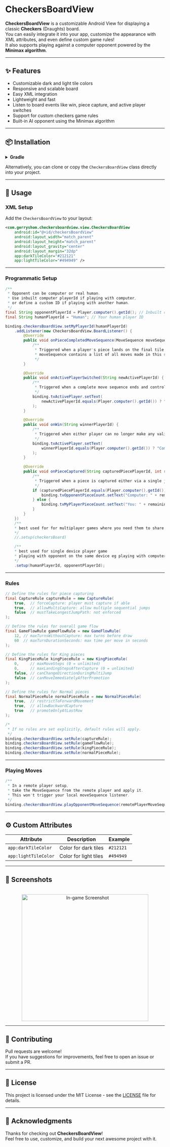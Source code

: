 # CheckersBoardView

**CheckersBoardView** is a customizable Android View for displaying a classic **Checkers** (Draughts) board.  
You can easily integrate it into your app, customize the appearance with XML attributes, and even define custom game rules!  
It also supports playing against a computer opponent powered by the **Minimax algorithm**.

---

## ✨ Features

- Customizable dark and light tile colors
- Responsive and scalable board
- Easy XML integration
- Lightweight and fast
- Listen to board events like win, piece capture, and active player switches
- Support for custom checkers game rules
- Built-in AI opponent using the Minimax algorithm

---

## 📦 Installation

<details>
<summary><b>Gradle</b></summary>

```gradle
implementation 'com.github.iamgerryshom:CheckersBoardView:2.0.1'
```
</details>

Alternatively, you can clone or copy the `CheckersBoardView` class directly into your project.

---

## 🚀 Usage

### XML Setup
Add the `CheckersBoardView` to your layout:

```xml
<com.gerryshom.checkersboardview.view.CheckersBoardView
    android:id="@+id/checkersBoardView"
    android:layout_width="match_parent"
    android:layout_height="match_parent"
    android:layout_gravity="center"
    android:layout_margin="32dp"
    app:darkTileColor="#212121"
    app:lightTileColor="#494949" />
```

---

### Programmatic Setup

```java
/**
 * Opponent can be computer or real human.
 * Use inbuilt computer playerId if playing with computer,
 * or define a custom ID if playing with another human.
 */
final String opponentPlayerId = Player.computer().getId(); // Inbuilt computer ID
final String humanPlayerId = "Human"; // Your human player ID

binding.checkersBoardView.setMyPlayerId(humanPlayerId)
    .addListener(new CheckersBoardView.BoardListener() {
        @Override
        public void onPieceCompletedMoveSequence(MoveSequence moveSequence) {
            /**
             * Triggered when a player's piece lands on the final tile of their move.
             * moveSequence contains a list of all moves made in this sequence.
             */
        }

        @Override
        public void onActivePlayerSwitched(String newActivePlayerId) {
            /**
             * Triggered when a complete move sequence ends and control switches to the opponent.
             */
            binding.tvActivePlayer.setText(
                newActivePlayerId.equals(Player.computer().getId()) ? "Computer's turn" : "Your turn"
            );
        }

        @Override
        public void onWin(String winnerPlayerId) {
            /**
             * Triggered when either player can no longer make any valid moves.
             */
            binding.tvActivePlayer.setText(
                winnerPlayerId.equals(Player.computer().getId()) ? "Computer Won" : "You Won"
            );
        }

        @Override
        public void onPieceCaptured(String capturedPiecePlayerId, int remainingPieceCount) {
            /**
             * Triggered when a piece is captured either via a single jump or a multi-jump chain.
             */
            if (capturedPiecePlayerId.equals(Player.computer().getId())) {
                binding.tvOpponentPieceCount.setText("Computer: " + remainingPieceCount);
            } else {
                binding.tvMyPlayerPieceCount.setText("You: " + remainingPieceCount);
            }
        }
    })
    /**
    * best used for for multiplayer games where you need them to share the same board with exactly the same data
    */
    //.setup(checkersBoard) 

    /**
    * best used for single device player game
    * playing with opponent on the same device eg playing with computer
    */
    .setup(humanPlayerId, opponentPlayerId);
```

---

### Rules

```java
// Define the rules for piece capturing
final CaptureRule captureRule = new CaptureRule(
    true,  // forceCapture: player must capture if able
    true,  // allowMultiCapture: allow multiple sequential jumps
    false  // mustTakeLongestJumpPath: not enforced
);

// Define the rules for overall game flow
final GameFlowRule gameFlowRule = new GameFlowRule(
    12, // maxTurnsWithoutCapture: max turns before draw
    60  // maxTurnDurationSeconds: max time per move in seconds
);

// Define the rules for King pieces
final KingPieceRule kingPieceRule = new KingPieceRule(
    0,     // maxMoveSteps (0 = unlimited)
    0,     // maxLandingStepsAfterCapture (0 = unlimited)
    false, // canChangeDirectionDuringMultiJump
    false  // canMoveImmediatelyAfterPromotion
);

// Define the rules for Normal pieces
final NormalPieceRule normalPieceRule = new NormalPieceRule(
    true,  // restrictToForwardMovement
    true,  // allowBackwardCapture
    true   // promoteOnlyAtLastRow
);

/*
 * If no rules are set explicitly, default rules will apply.
 */
binding.checkersBoardView.setRule(captureRule);
binding.checkersBoardView.setRule(gameFlowRule);
binding.checkersBoardView.setRule(kingPieceRule);
binding.checkersBoardView.setRule(normalPieceRule);
```

---

### Playing Moves

```java
/**
 * In a remote player setup,
 * take the MoveSequence from the remote player and apply it.
 * This won't trigger your local moveSequence listener.
 */
binding.checkersBoardView.playOpponentMoveSequence(remotePlayerMoveSequence);
```

---

## ⚙️ Custom Attributes

| Attribute            | Description              | Example   |
|----------------------|--------------------------|-----------|
| `app:darkTileColor`  | Color for dark tiles     | `#212121` |
| `app:lightTileColor` | Color for light tiles    | `#494949` |

---

## 📸 Screenshots

<p align="center">
  <br/>
  <img src="assets/screenshot.jpeg" alt="In-game Screenshot" width="400"/>
</p>

---


## 🤝 Contributing

Pull requests are welcome!  
If you have suggestions for improvements, feel free to open an issue or submit a PR.

---

## 📄 License

This project is licensed under the MIT License - see the [LICENSE](LICENSE) file for details.

---

## 🙏 Acknowledgments

Thanks for checking out **CheckersBoardView**!  
Feel free to use, customize, and build your next awesome project with it.

